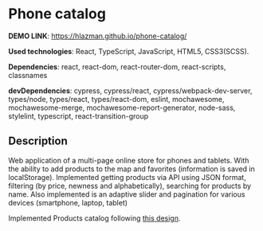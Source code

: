 # Phone catalog

**DEMO LINK**: https://hlazman.github.io/phone-catalog/

**Used technologies**: React, TypeScript, JavaScript, HTML5, CSS3(SCSS).

**Dependencies**: react, react-dom, react-router-dom, react-scripts, classnames

**devDependencies**: cypress, cypress/react, cypress/webpack-dev-server, types/node, types/react, types/react-dom, eslint, mochawesome, mochawesome-merge, mochawesome-report-generator, node-sass, stylelint, typescript, react-transition-group

## Description
Web application of a multi-page online store for phones and tablets. With the ability to add products to the map and favorites (information is saved in localStorage).
Implemented getting products via API using JSON format, filtering (by price, newness and alphabetically), searching for products by name.
Also implemented is an adaptive slider and pagination for various devices (smartphone, laptop, tablet)

Implemented Products catalog following [this design](https://www.figma.com/file/uEetgWenSRxk9jgiym6Yzp/Phone-catalog-redesign?node-id=1%3A2).
